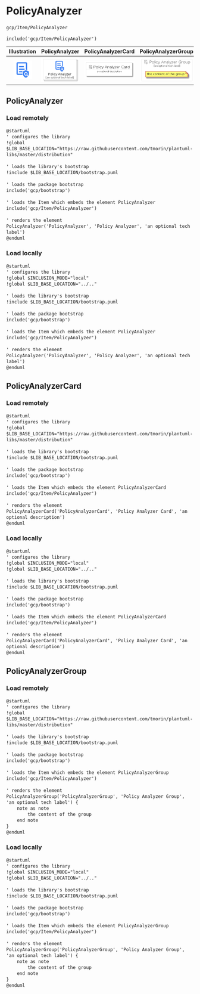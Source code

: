 # PolicyAnalyzer


```text
gcp/Item/PolicyAnalyzer
```

```text
include('gcp/Item/PolicyAnalyzer')
```



| Illustration | PolicyAnalyzer | PolicyAnalyzerCard | PolicyAnalyzerGroup |
| :---: | :---: | :---: | :---: |
| ![illustration for Illustration](../../gcp/Item/PolicyAnalyzer.png) | ![illustration for PolicyAnalyzer](../../gcp/Item/PolicyAnalyzer.Local.png) | ![illustration for PolicyAnalyzerCard](../../gcp/Item/PolicyAnalyzerCard.Local.png) | ![illustration for PolicyAnalyzerGroup](../../gcp/Item/PolicyAnalyzerGroup.Local.png) |




## PolicyAnalyzer

### Load remotely
```plantuml
@startuml
' configures the library
!global $LIB_BASE_LOCATION="https://raw.githubusercontent.com/tmorin/plantuml-libs/master/distribution"

' loads the library's bootstrap
!include $LIB_BASE_LOCATION/bootstrap.puml

' loads the package bootstrap
include('gcp/bootstrap')

' loads the Item which embeds the element PolicyAnalyzer
include('gcp/Item/PolicyAnalyzer')

' renders the element
PolicyAnalyzer('PolicyAnalyzer', 'Policy Analyzer', 'an optional tech label')
@enduml
```

### Load locally
```plantuml
@startuml
' configures the library
!global $INCLUSION_MODE="local"
!global $LIB_BASE_LOCATION="../.."

' loads the library's bootstrap
!include $LIB_BASE_LOCATION/bootstrap.puml

' loads the package bootstrap
include('gcp/bootstrap')

' loads the Item which embeds the element PolicyAnalyzer
include('gcp/Item/PolicyAnalyzer')

' renders the element
PolicyAnalyzer('PolicyAnalyzer', 'Policy Analyzer', 'an optional tech label')
@enduml
```

## PolicyAnalyzerCard

### Load remotely
```plantuml
@startuml
' configures the library
!global $LIB_BASE_LOCATION="https://raw.githubusercontent.com/tmorin/plantuml-libs/master/distribution"

' loads the library's bootstrap
!include $LIB_BASE_LOCATION/bootstrap.puml

' loads the package bootstrap
include('gcp/bootstrap')

' loads the Item which embeds the element PolicyAnalyzerCard
include('gcp/Item/PolicyAnalyzer')

' renders the element
PolicyAnalyzerCard('PolicyAnalyzerCard', 'Policy Analyzer Card', 'an optional description')
@enduml
```

### Load locally
```plantuml
@startuml
' configures the library
!global $INCLUSION_MODE="local"
!global $LIB_BASE_LOCATION="../.."

' loads the library's bootstrap
!include $LIB_BASE_LOCATION/bootstrap.puml

' loads the package bootstrap
include('gcp/bootstrap')

' loads the Item which embeds the element PolicyAnalyzerCard
include('gcp/Item/PolicyAnalyzer')

' renders the element
PolicyAnalyzerCard('PolicyAnalyzerCard', 'Policy Analyzer Card', 'an optional description')
@enduml
```

## PolicyAnalyzerGroup

### Load remotely
```plantuml
@startuml
' configures the library
!global $LIB_BASE_LOCATION="https://raw.githubusercontent.com/tmorin/plantuml-libs/master/distribution"

' loads the library's bootstrap
!include $LIB_BASE_LOCATION/bootstrap.puml

' loads the package bootstrap
include('gcp/bootstrap')

' loads the Item which embeds the element PolicyAnalyzerGroup
include('gcp/Item/PolicyAnalyzer')

' renders the element
PolicyAnalyzerGroup('PolicyAnalyzerGroup', 'Policy Analyzer Group', 'an optional tech label') {
    note as note
        the content of the group
    end note
}
@enduml
```

### Load locally
```plantuml
@startuml
' configures the library
!global $INCLUSION_MODE="local"
!global $LIB_BASE_LOCATION="../.."

' loads the library's bootstrap
!include $LIB_BASE_LOCATION/bootstrap.puml

' loads the package bootstrap
include('gcp/bootstrap')

' loads the Item which embeds the element PolicyAnalyzerGroup
include('gcp/Item/PolicyAnalyzer')

' renders the element
PolicyAnalyzerGroup('PolicyAnalyzerGroup', 'Policy Analyzer Group', 'an optional tech label') {
    note as note
        the content of the group
    end note
}
@enduml
```

